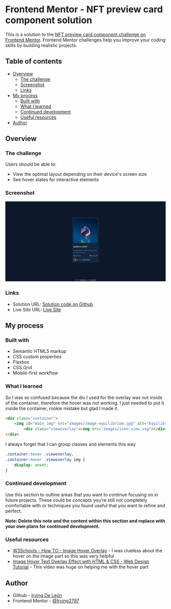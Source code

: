 # Frontend Mentor - NFT preview card component solution

This is a solution to the [NFT preview card component challenge on Frontend Mentor](https://www.frontendmentor.io/challenges/nft-preview-card-component-SbdUL_w0U). Frontend Mentor challenges help you improve your coding skills by building realistic projects. 

## Table of contents

- [Overview](#overview)
  - [The challenge](#the-challenge)
  - [Screenshot](#screenshot)
  - [Links](#links)
- [My process](#my-process)
  - [Built with](#built-with)
  - [What I learned](#what-i-learned)
  - [Continued development](#continued-development)
  - [Useful resources](#useful-resources)
- [Author](#author)

## Overview

### The challenge

Users should be able to:

- View the optimal layout depending on their device's screen size
- See hover states for interactive elements

### Screenshot

![](/images/Screenshot%20FrontendMentor%20NFT%20preview%20card%20component.png)

### Links

- Solution URL: [Solution code on Github](https://github.com/Irving2797/nft-preview-card-component-main)
- Live Site URL: [Live Site](https://irving2797.github.io/nft-preview-card-component-main/)

## My process

### Built with

- Semantic HTML5 markup
- CSS custom properties
- Flexbox
- CSS Grid
- Mobile-first workflow

### What I learned

So I was so confused because the div I used for the overlay was not inside of the container, therefore the hover was not working. I just needed to put it inside the container, rookie mistake but glad I made it.

```html
<div class="container">
    <img id="main_img" src="images/image-equilibrium.jpg" alt="Equilibrium">
        <div class="viewoverlay"><img src="images/icon-view.svg"></div>
</div>
```

I always forget that I can group classes and elements this way
```css
.container:hover .viewoverlay,
.container:hover .viewoverlay img {
    display: unset;
}
```

### Continued development

Use this section to outline areas that you want to continue focusing on in future projects. These could be concepts you're still not completely comfortable with or techniques you found useful that you want to refine and perfect.

**Note: Delete this note and the content within this section and replace with your own plans for continued development.**

### Useful resources

- [W3Schools - How TO - Image Hover Overlay](https://www.w3schools.com/howto/howto_css_image_overlay.asp) - I was clueless about the hover on the image part so this was very helpful
- [Image Hover Text Overlay Effect with HTML & CSS - Web Design Tutorial](https://www.youtube.com/watch?v=exb2ab72Xhs&ab_channel=dcode) - This video was huge on helping me with the hover part

## Author

- Github - [Irving De León](https://github.com/Irving2797)
- Frontend Mentor - [@Irving2797](https://www.frontendmentor.io/profile/Irving2797)